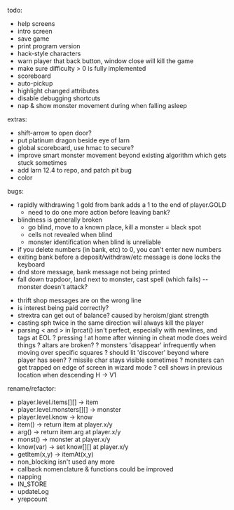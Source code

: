 todo:
- help screens
- intro screen
- save game
- print program version
- hack-style characters
- warn player that back button, window close will kill the game
- make sure difficulty > 0 is fully implemented
- scoreboard
- auto-pickup
- highlight changed attributes
- disable debugging shortcuts
- nap & show monster movement during when falling asleep

extras:
- shift-arrow to open door?
- put platinum dragon beside eye of larn
- global scoreboard, use hmac to secure?
- improve smart monster movement beyond existing algorithm which gets stuck sometimes
- add larn 12.4 to repo, and patch pit bug
- color

bugs:
* rapidly withdrawing 1 gold from bank adds a 1 to the end of player.GOLD
    - need to do one more action before leaving bank?
* blindness is generally broken
    - go blind, move to a known place, kill a monster = black spot
    - cells not revealed when blind
    - monster identification when blind is unreliable
* if you delete numbers (in bank, etc) to 0, you can't enter new numbers
* exiting bank before a deposit/withdraw/etc message is done locks the keyboard
* dnd store message, bank message not being printed
* fall down trapdoor, land next to monster, cast spell (which fails) -- monster doesn't attack?
- thrift shop messages are on the wrong line
- is interest being paid correctly?
- strextra can get out of balance? caused by heroism/giant strength
- casting sph twice in the same direction will always kill the player
- parsing < and > in lprcat() isn't perfect, especially with newlines, and tags at EOL
? pressing ! at home after winning in cheat mode does weird things
? altars are broken?
? monsters 'disappear' infrequently when moving over specific squares
? should lit 'discover' beyond where player has seen?
? missile char stays visible sometimes
? monsters can get trapped on edge of screen in wizard mode
? cell shows in previous location when descending H -> V1

rename/refactor:
- player.level.items[][] -> item
- player.level.monsters[][] -> monster
- player.level.know -> know
- item() -> return item at player.x/y
- arg() -> return item.arg at player.x/y
- monst() -> monster at player.x/y
- know(var) -> set know[][] at player.x/y
- getItem(x,y) -> itemAt(x,y)
- non_blocking isn't used any more
- callback nomenclature & functions could be improved
- napping
- IN_STORE
- updateLog
- yrepcount
